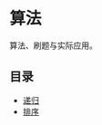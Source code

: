 # 算法

算法、刷题与实际应用。

## 目录

- [递归](https://github.com/chenhg5/CS-Interview/blob/master/algorithm/recursive.md)
- [排序](https://github.com/chenhg5/CS-Interview/blob/master/algorithm/sort.md)
